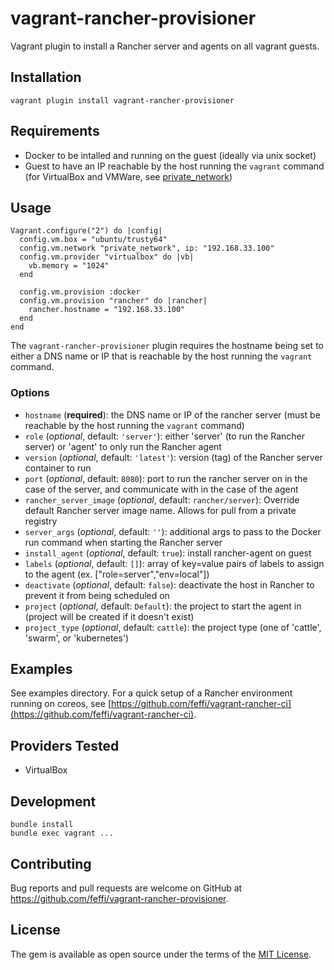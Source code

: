 # vagrant-rancher-provisioner

Vagrant plugin to install a Rancher server and agents on all vagrant guests.

## Installation

```
vagrant plugin install vagrant-rancher-provisioner
```

## Requirements

* Docker to be intalled and running on the guest (ideally via unix socket)
* Guest to have an IP reachable by the host running the `vagrant` command (for VirtualBox and VMWare, see [private_network](https://www.vagrantup.com/docs/networking/private_network.html))

## Usage

```
Vagrant.configure("2") do |config|
  config.vm.box = "ubuntu/trusty64"
  config.vm.network "private_network", ip: "192.168.33.100"
  config.vm.provider "virtualbox" do |vb|
    vb.memory = "1024"
  end

  config.vm.provision :docker
  config.vm.provision "rancher" do |rancher|
    rancher.hostname = "192.168.33.100"
  end
end
```

The `vagrant-rancher-provisioner` plugin requires the hostname being set to either a DNS name or IP that is reachable by the host running the `vagrant` command.

### Options

* `hostname` (**required**): the DNS name or IP of the rancher server (must be reachable by the host running the `vagrant` command)
* `role` (*optional*, default: `'server'`): either 'server' (to run the Rancher server) or 'agent' to only run the Rancher agent
* `version` (*optional*, default: `'latest'`): version (tag) of the Rancher server container to run
* `port` (*optional*, default: `8080`): port to run the rancher server on in the case of the server, and communicate with in the case of the agent
* `rancher_server_image` (*optional*, default: `rancher/server`): Override default Rancher server image name. Allows for pull from a private registry
* `server_args` (*optional*, default: `''`): additional args to pass to the Docker run command when starting the Rancher server
* `install_agent` (*optional*, default: `true`): install rancher-agent on guest
* `labels` (*optional*, default: `[]`): array of key=value pairs of labels to assign to the agent (ex. ["role=server","env=local"])
* `deactivate` (*optional*, default: `false`): deactivate the host in Rancher to prevent it from being scheduled on
* `project` (*optional*, default: `Default`): the project to start the agent in (project will be created if it doesn't exist)
* `project_type` (*optional*, default: `cattle`): the project type (one of 'cattle', 'swarm', or 'kubernetes')

## Examples

See examples directory. For a quick setup of a Rancher environment running on coreos, see [https://github.com/feffi/vagrant-rancher-ci](https://github.com/feffi/vagrant-rancher-ci).

## Providers Tested

* VirtualBox

## Development

```
bundle install
bundle exec vagrant ...
```

## Contributing

Bug reports and pull requests are welcome on GitHub at https://github.com/feffi/vagrant-rancher-provisioner.

## License

The gem is available as open source under the terms of the [MIT License](http://opensource.org/licenses/MIT).

